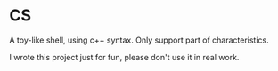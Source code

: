 # CS
A toy-like shell, using c++ syntax. Only support part of characteristics.

I wrote this project just for fun, please don't use it in real work.

